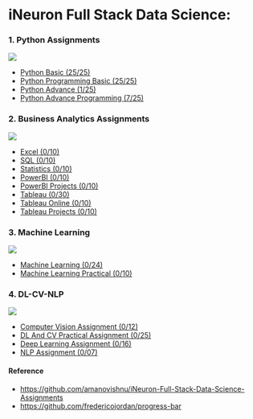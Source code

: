 
# iNeuron Full Stack Data Science:
### 1. Python Assignments   

![](https://progress-bar.dev/55/?scale=100&title=completed&suffix=%)
  
- [Python Basic (25/25)](https://github.com/MominAhmedShaikh/ineuron-assignments/tree/main/Assignments%20Folder/Python%20Assignments)
- [Python Programming Basic (25/25)](https://github.com/MominAhmedShaikh/ineuron-assignments/tree/main/Assignments%20Folder/Python%20Basics%20Programming%20Assignments)
- [Python Advance (1/25)](https://github.com/MominAhmedShaikh/ineuron-assignments/tree/main/Assignments%20Folder/Python%20Advance)
- [Python Advance Programming (7/25)](https://github.com/MominAhmedShaikh/ineuron-assignments/tree/main/Assignments%20Folder/Python%20Advance%20Programming)
### 2. Business Analytics Assignments 

![](https://progress-bar.dev/0/?scale=100&title=completed&suffix=%)

- [Excel (0/10)](https://github.com/MominAhmedShaikh/ineuron-assignments/tree/main/Excel)
- [SQL (0/10)](https://github.com/MominAhmedShaikh/ineuron-assignments/tree/main/SQL)
- [Statistics (0/10)](https://github.com/MominAhmedShaikh/ineuron-assignments/tree/main/Statistics)
- [PowerBI (0/10)](https://github.com/MominAhmedShaikh/ineuron-assignments/tree/main/PowerBI)
- [PowerBI Projects (0/10)](https://github.com/MominAhmedShaikh/ineuron-assignments/tree/main/PowerBI%20Projects)
- [Tableau (0/30)](https://github.com/MominAhmedShaikh/ineuron-assignments/tree/main/Tableau)
- [Tableau Online (0/10)](https://github.com/MominAhmedShaikh/ineuron-assignments/tree/main/Tableau%20Online)
- [Tableau Projects (0/10)](https://github.com/MominAhmedShaikh/ineuron-assignments/tree/main/Tableau%20Projects)

### 3. Machine Learning

![](https://progress-bar.dev/0/?scale=100&title=completed&suffix=%)

- [Machine Learning (0/24)](https://github.com/MominAhmedShaikh/ineuron-assignments/tree/main/Machine%20Learning)
- [Machine Learning Practical (0/10)](https://github.com/MominAhmedShaikh/ineuron-assignments/tree/main/Machine%20Learning%20Practical)
### 4. DL-CV-NLP 

![](https://progress-bar.dev/0/?scale=100&title=completed&suffix=%)

- [Computer Vision Assignment (0/12)](https://github.com/MominAhmedShaikh/ineuron-assignments/tree/main/Computer%20Vision%20Assignment)
- [DL And CV Practical Assignment (0/25)](https://github.com/MominAhmedShaikh/ineuron-assignments/tree/main/DL%20And%20CV%20Practical%20Assignment)
- [Deep Learning Assignment (0/16)](https://github.com/MominAhmedShaikh/ineuron-assignments/tree/main/Deep%20Learning%20Assignment)
- [NLP Assignment (0/07)](https://github.com/MominAhmedShaikh/ineuron-assignments/tree/main/NLP%20Assignment)

#### Reference
- https://github.com/amanovishnu/iNeuron-Full-Stack-Data-Science-Assignments
- https://github.com/fredericojordan/progress-bar


